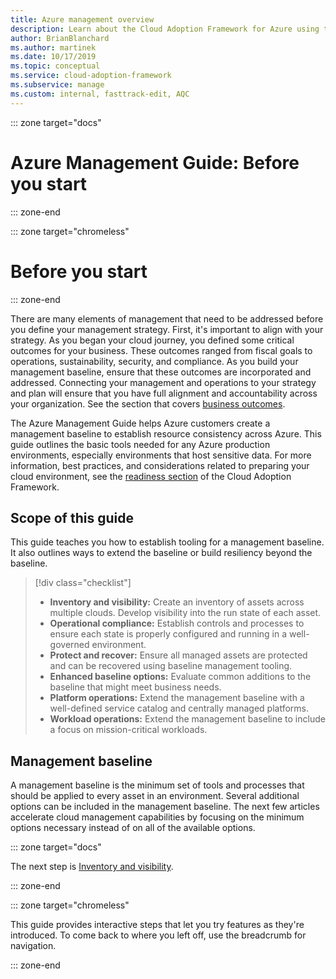 ```yaml
---
title: Azure management overview
description: Learn about the Cloud Adoption Framework for Azure using this information about the basic tools needed to manage Azure production environments.
author: BrianBlanchard
ms.author: martinek
ms.date: 10/17/2019
ms.topic: conceptual
ms.service: cloud-adoption-framework
ms.subservice: manage
ms.custom: internal, fasttrack-edit, AQC
---
```


::: zone target="docs"

# Azure Management Guide: Before you start

::: zone-end

::: zone target="chromeless"

# Before you start

::: zone-end

There are many elements of management that need to be addressed before you define your management strategy. First, it's important to align with your strategy. As you began your cloud journey, you defined some critical outcomes for your business. These outcomes ranged from fiscal goals to operations, sustainability, security, and compliance. As you build your management baseline, ensure that these outcomes are incorporated and addressed. Connecting your management and operations to your strategy and plan will ensure that you have full alignment and accountability across your organization. See the section that covers [business outcomes](../../strategy/business-outcomes/okr.md).

The Azure Management Guide helps Azure customers create a management baseline to establish resource consistency across Azure. This guide outlines the basic tools needed for any Azure production environments, especially environments that host sensitive data. For more information, best practices, and considerations related to preparing your cloud environment, see the [readiness section](../index.md) of the Cloud Adoption Framework.

## Scope of this guide

This guide teaches you how to establish tooling for a management baseline. It also outlines ways to extend the baseline or build resiliency beyond the baseline.

> [!div class="checklist"]
>
> - **Inventory and visibility:** Create an inventory of assets across multiple clouds. Develop visibility into the run state of each asset.
> - **Operational compliance:** Establish controls and processes to ensure each state is properly configured and running in a well-governed environment.
> - **Protect and recover:** Ensure all managed assets are protected and can be recovered using baseline management tooling.
> - **Enhanced baseline options:** Evaluate common additions to the baseline that might meet business needs.
> - **Platform operations:** Extend the management baseline with a well-defined service catalog and centrally managed platforms.
> - **Workload operations:** Extend the management baseline to include a focus on mission-critical workloads.

## Management baseline

A management baseline is the minimum set of tools and processes that should be applied to every asset in an environment. Several additional options can be included in the management baseline. The next few articles accelerate cloud management capabilities by focusing on the minimum options necessary instead of on all of the available options.

::: zone target="docs"

The next step is [Inventory and visibility](./inventory.md).

::: zone-end

::: zone target="chromeless"

This guide provides interactive steps that let you try features as they're introduced. To come back to where you left off, use the breadcrumb for navigation.

::: zone-end
